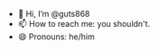 - 👋 Hi, I’m @guts868
- 📫 How to reach me: you shouldn't.
- 😄 Pronouns: he/him

<!---
guts868/guts868 is a ✨ special ✨ repository because its `README.md` (this file) appears on your GitHub profile.
You can click the Preview link to take a look at your changes.
--->
